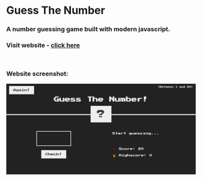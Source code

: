 # Guess The Number

### A number guessing game built with modern javascript.

### Visit website - [click here](https://dwivedyaakash.github.io/guess-the-number/)

<br/>

### Website screenshot:

<img src="screenshot.png"/>